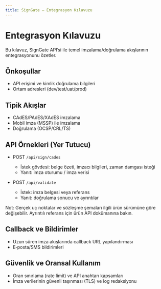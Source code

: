 ```yaml
---
title: SignGate — Entegrasyon Kılavuzu
---
```


# Entegrasyon Kılavuzu

Bu kılavuz, SignGate API’si ile temel imzalama/doğrulama akışlarının entegrasyonunu özetler.

## Önkoşullar
- API erişimi ve kimlik doğrulama bilgileri
- Ortam adresleri (dev/test/uat/prod)

## Tipik Akışlar
- CAdES/PAdES/XAdES imzalama
- Mobil imza (MSSP) ile imzalama
- Doğrulama (OCSP/CRL/TS)

## API Örnekleri (Yer Tutucu)
- POST `/api/sign/cades`
  - İstek gövdesi: belge özeti, imzacı bilgileri, zaman damgası isteği
  - Yanıt: imza oturumu / imza verisi

- POST `/api/validate`
  - İstek: imza belgesi veya referans
  - Yanıt: doğrulama sonucu ve ayrıntılar

Not: Gerçek uç noktalar ve sözleşme şemaları ilgili ürün sürümüne göre değişebilir. Ayrıntılı referans için ürün API dokümanına bakın.

## Callback ve Bildirimler
- Uzun süren imza akışlarında callback URL yapılandırması
- E‑posta/SMS bildirimleri

## Güvenlik ve Oransal Kullanım
- Oran sınırlama (rate limit) ve API anahtarı kapsamları
- İmza verilerinin güvenli taşınması (TLS) ve log redaksiyonu

